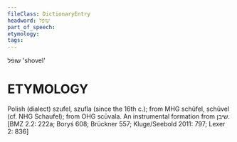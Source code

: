 ```yaml
---
fileClass: DictionaryEntry
headword: שופֿל
part_of_speech: 
etymology: 
tags: 
---
```

שופֿל
'shovel'

ETYMOLOGY
===========
Polish (dialect) szufel, szufla (since the 16th c.); from MHG schûfel, schûvel (cf. NHG Schaufel); from OHG scūvala. An instrumental formation from שיבן.
[BMZ 2.2: 222a; Boryś 608; Brückner 557; Kluge/Seebold 2011: 797; Lexer 2: 836]